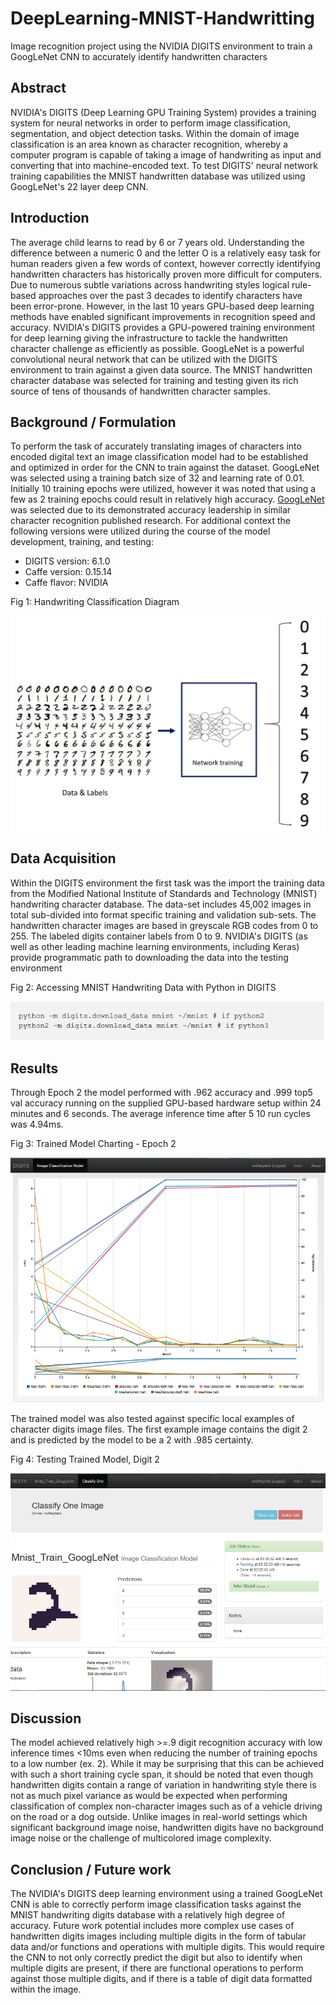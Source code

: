 # DeepLearning-MNIST-Handwritting
Image recognition project using the NVIDIA DIGITS environment to train a GoogLeNet CNN to accurately identify handwritten characters

## Abstract
NVIDIA's DIGITS (Deep Learning GPU Training System) provides a training system for neural networks in order to perform image classification, segmentation, and object detection tasks. Within the domain of image classification is an area known as character recognition, whereby a computer program is capable of taking a image of  handwriting as input and converting that into machine-encoded text. To test DIGITS' neural network training capabilities the MNIST handwritten database was utilized using GoogLeNet's 22 layer deep CNN.

## Introduction
The average child learns to read by 6 or 7 years old. Understanding the difference between a numeric 0 and the letter O is a relatively easy task for human readers given a few words of context, however correctly identifying handwritten characters has historically proven more difficult for computers. Due to numerous subtle variations across handwriting styles logical rule-based approaches over the past 3 decades to identify characters have been error-prone. However, in the last 10 years GPU-based deep learning methods have enabled significant improvements in recognition speed and accuracy. NVIDIA's DIGITS provides a GPU-powered training environment for deep learning giving the infrastructure to tackle the handwritten character challenge as efficiently as possible. GoogLeNet is a powerful convolutional neural network that can be utilized with the DIGITS environment to train against a given data source. The MNIST handwritten character database was selected for training and testing given its rich source of tens of thousands of handwritten character samples. 

## Background / Formulation
To perform the task of accurately translating images of characters into encoded digital text an image classification model had to be established and optimized in order for the CNN to train against the dataset. GoogLeNet was selected using a training batch size of 32 and learning rate of 0.01. Initially 10 training epochs were utilized, however it was noted that using a few as 2 training epochs could result in relatively high accuracy. [GoogLeNet](https://medium.com/@sidereal/cnns-architectures-lenet-alexnet-vgg-googlenet-resnet-and-more-666091488df5) was selected due to its demonstrated accuracy leadership in similar character recognition published research. For additional context the following versions were utilized during the course of the model development, training, and testing:
* DIGITS version: 6.1.0
* Caffe version: 0.15.14
* Caffe flavor: NVIDIA

Fig 1: Handwriting Classification Diagram
<p align="center"> <img src="./images/diagram.png"> </p>

## Data Acquisition
Within the DIGITS environment the first task was the import the training data from the Modified National Institute of Standards and Technology (MNIST) handwriting character database. The data-set includes 45,002 images in total sub-divided into format specific training and validation sub-sets. The handwritten character images are based in greyscale RGB codes from 0 to 255. The labeled digits container labels from 0 to 9. NVIDIA's DIGITS (as well as other leading machine learning environments, including Keras) provide programmatic path to downloading the data into the testing environment

Fig 2: Accessing MNIST Handwriting Data with Python in DIGITS
<p align="center"> <img src="./images/dataaccess.PNG"> </p>

## Results
Through Epoch 2 the model performed with .962 accuracy and .999 top5 val accuracy running on the supplied GPU-based hardware setup within 24 minutes and 6 seconds. The average inference time after 5 10 run cycles was 4.94ms.

Fig 3: Trained Model Charting - Epoch 2
<p align="center"> <img src="./images/mnisttrain_trainedmodel_chart.PNG"> </p>

The trained model was also tested against specific local examples of character digits image files. The first example image contains the digit 2 and is predicted by the model to be a 2 with .985 certainty.

Fig 4: Testing Trained Model, Digit 2
<p align="center"> <img src="./images/mnisttrain_trainedmodel_testdigit2.PNG"> </p>

## Discussion
The model achieved relatively high >=.9 digit recognition accuracy with low inference times <10ms even when reducing the number of training epochs to a low number (ex. 2). While it may be surprising that this can be achieved with such a short training cycle span, it should be noted that even though handwritten digits contain a range of variation in handwriting style there is not as much pixel variance as would be expected when performing classification of complex non-character images such as of a vehicle driving on the road or a dog outside. Unlike images in real-world settings which significant background image noise, handwritten digits have no background image noise or the challenge of multicolored image complexity.

## Conclusion / Future work
The NVIDIA's DIGITS deep learning environment using a trained GoogLeNet CNN is able to correctly perform image classification tasks against the MNIST handwriting digits database with a relatively high degree of accuracy. Future work potential includes more complex use cases of handwritten digits images including multiple digits in the form of tabular data and/or functions and operations with multiple digits. This would require the CNN to not only correctly predict the digit but also to identify when multiple digits are present, if there are functional operations to perform against those multiple digits, and if there is a table of digit data formatted within the image.


